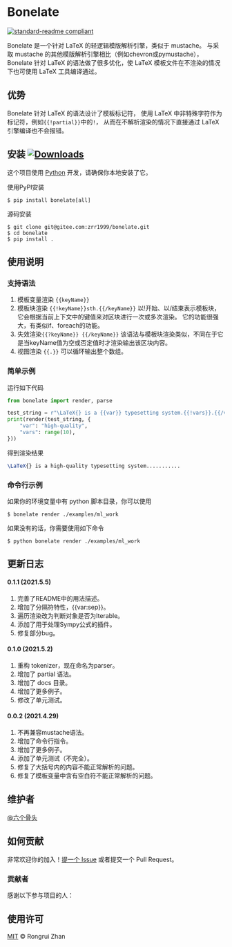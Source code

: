 # Bonelate

[![standard-readme compliant](https://img.shields.io/badge/readme%20style-standard-brightgreen.svg?style=flat-square)](https://github.com/RichardLitt/standard-readme)

Bonelate 是一个针对 LaTeX 的轻逻辑模版解析引擎，类似于 mustache。
与采取 mustache 的其他模版解析引擎相比（例如chevron或pymustache），
Bonelate 针对 LaTeX 的语法做了很多优化，使 LaTeX 模板文件在不渲染的情况下也可使用 LaTeX 工具编译通过。

## 优势

Bonelate 针对 LaTeX 的语法设计了模板标记符，
使用 LaTeX 中非特殊字符作为标记符，例如`{{!partial}}`中的`!`，
从而在不解析渲染的情况下直接通过 LaTeX 引擎编译也不会报错。

## 安装 [![Downloads](https://pepy.tech/badge/bonelate)](https://pepy.tech/project/bonelate)

这个项目使用 [Python](https://www.python.org/downloads/) 开发，请确保你本地安装了它。

使用PyPI安装

```shell
$ pip install bonelate[all]
```

源码安装

```shell
$ git clone git@gitee.com:zrr1999/bonelate.git
$ cd bonelate
$ pip install .
```

## 使用说明
### 支持语法
1. 模板变量渲染 `{{keyName}}`
2. 模板块渲染 `{{!keyName}}sth.{{/keyName}}`
以!开始、以/结束表示模板块，它会根据当前上下文中的键值来对区块进行一次或多次渲染。
它的功能很强大，有类似if、foreach的功能。
3. 失效渲染`{{?keyName}} {{/keyName}}`
该语法与模板块渲染类似，不同在于它是当keyName值为空或否定值时才渲染输出该区块内容。
3. 视图渲染 `{{.}}`
可以循环输出整个数组。

### 简单示例

运行如下代码
```python
from bonelate import render, parse

test_string = r"\LaTeX{} is a {{var}} typesetting system.{{!vars}}.{{/vars}}"
print(render(test_string, {
    "var": "high-quality",
    "vars": range(10),
}))
```

得到渲染结果
```latex
\LaTeX{} is a high-quality typesetting system...........
```


### 命令行示例

如果你的环境变量中有 python 脚本目录，你可以使用

```shell
$ bonelate render ./examples/ml_work
```

如果没有的话，你需要使用如下命令

```shell
$ python bonelate render ./examples/ml_work
```


## 更新日志
#### 0.1.1 (2021.5.5)
1. 完善了README中的用法描述。
2. 增加了分隔符特性，{{var:sep}}。
3. 遍历渲染改为判断对象是否为Iterable。
4. 添加了用于处理Sympy公式的插件。
5. 修复部分bug。

#### 0.1.0 (2021.5.2)
1. 重构 tokenizer，现在命名为parser。
2. 增加了 partial 语法。
3. 增加了 docs 目录。
4. 增加了更多例子。
5. 修改了单元测试。

#### 0.0.2 (2021.4.29)
1. 不再兼容mustache语法。
2. 增加了命令行指令。
3. 增加了更多例子。
4. 添加了单元测试（不完全）。
5. 修复了大括号内的内容不能正常解析的问题。
6. 修复了模板变量中含有空白符不能正常解析的问题。


## 维护者

[@六个骨头](https://gitee.com/zrr1999)

## 如何贡献

非常欢迎你的加入！[提一个 Issue](https://github.com/zrr1999/bonelate/issues/new) 或者提交一个 Pull Request。

### 贡献者

感谢以下参与项目的人：

## 使用许可
[MIT](LICENSE) © Rongrui Zhan